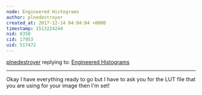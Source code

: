 ```yaml
---
node: Engineered Histograms
author: plnedestroyer
created_at: 2017-12-14 04:04:04 +0000
timestamp: 1513224244
nid: 8358
cid: 17953
uid: 517472
---
```




[plnedestroyer](../profile/plnedestroyer) replying to: [Engineered Histograms](../notes/cfastie/06-21-2013/engineered-histograms)

----
Okay I have everything ready to go but I have to ask you for the LUT file that you are using for your image then I'm set!